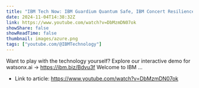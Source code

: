 ```yaml
---
title: "IBM Tech Now: IBM Guardium Quantum Safe, IBM Concert Resilience Lens &amp; the Apptio portfolio on Azure"
date: 2024-11-04T14:38:32Z
link: https://www.youtube.com/watch?v=DbMzmDN07ok
showShare: false
showReadTime: false
thumbnail: images/azure.png
tags: ["youtube.com/@IBMTechnology"]
---
```

Want to play with the technology yourself? Explore our interactive demo for watsonx.ai → https://ibm.biz/Bdvu3f Welcome to IBM ...

- Link to article: https://www.youtube.com/watch?v=DbMzmDN07ok